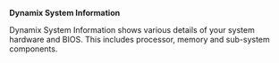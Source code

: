 **Dynamix System Information**

Dynamix System Information shows various details of your system hardware and BIOS. This includes processor, memory and sub-system components.
